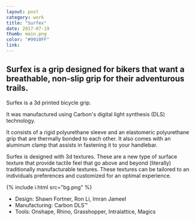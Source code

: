 ```yaml
---
layout: post
category: work
title: "Surfex"
date: 2017-07-19
thumb: main.png
color: "#9910FF"
link: 
---
```


## Surfex is a grip designed for bikers that want a breathable, non-slip grip for their adventurous trails.

Surfex is a 3d printed bicycle grip.

It was manufactured using Carbon's digital light synthesis (DLS) technology.

It consists of a rigid polyurethane sleeve and an elastomeric polyurethane grip that are thermally bonded to each other. It also comes with an aluminum clamp that assists in fastening it to your handlebar.

Surfex is designed with 3d textures. These are a new type of surface texture that provide tactile feel that go above and beyond (literally) traditionally manufacturable textures. These textures can be tailored to an individuals preferences and customized for an optimal experience.

{% include i.html src="bg.png" %}


- Design: Shawn Fortner, Ron Li, Imran Jameel
- Manufacturing: Carbon DLS™
- Tools: Onshape, Rhino, Grasshopper, Intralattice, Magics
